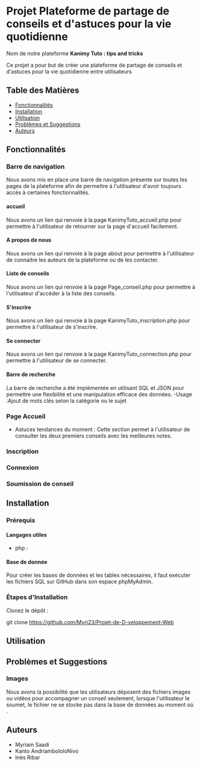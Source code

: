 # Projet Plateforme de partage de conseils et d'astuces pour la vie quotidienne

Nom de notre plateforme **Kanimy Tuto : tips and tricks**

Ce projet a pour but de créer une plateforme de partage de conseils et d'astuces pour la vie quotidienne entre utilisateurs


## Table des Matières

- [Fonctionnalités](#fonctionnalités)
- [Installation](#installation)
- [Utilisation](#utilisation)
- [Problèmes et Suggestions](#problèmes-et-suggestions)
- [Auteurs](#auteurs)


## Fonctionnalités

### Barre de navigation
Nous avons mis en place une barre de navigation présente sur toutes les pages de la plateforme afin de permettre à l'utilisateur d'avoir toujours accès à certaines fonctionnalités.

#### accueil
Nous avons un lien qui renvoie à la page KanimyTuto_accueil.php pour permettre à l'utilisateur de retourner sur la page d'accueil facilement.
#### A propos de nous
Nous avons un lien qui renvoie à la page about pour permettre à l'utilisateur de connaitre les auteurs de la plateforme ou de les contacter.
#### Liste de conseils
Nous avons un lien qui renvoie à la page Page_conseil.php pour permettre à l'utilisateur d'accéder à la liste des conseils.
#### S'inscrire
Nous avons un lien qui renvoie à la page KanimyTuto_inscription.php pour permettre à l'utilisateur de s'inscrire.
#### Se connecter
Nous avons un lien qui renvoie à la page KanimyTuto_connection.php pour permettre à l'utilisateur de se connecter.
#### Barre de recherche
La barre de recherche a été implémentée en utilisant SQL et JSON pour permettre une flexibilité et une manipulation efficace des données.
-Usage :Ajout de mots clés selon la catégorie ou le sujet

### Page Accueil
- Astuces tendances du moment : Cette section permet à l'utilisateur de consulter les deux premiers conseils avec les meilleures notes.

### Inscription

### Connexion

### Soumission de conseil


## Installation

### Prérequis

#### Langages utiles
- php :

#### Base de donnée
Pour créer les bases de données et les tables nécessaires, il faut exécuter les fichiers SQL sur GitHub dans son espace phpMyAdmin.

### Étapes d'Installation

 Clonez le dépôt :
  
   git clone https://github.com/Myri23/Projet-de-D-veloppement-Web


## Utilisation


## Problèmes et Suggestions

### Images
Nous avons la possibilité que les utilisateurs déposent des fichiers images ou vidéos pour accompagner un conseil seulement, lorsque l'utilisateur le soumet, le fichier ne se stocke pas dans la base de données au moment où . 

## Auteurs

- Myriam Saadi
- Kanto AndriambololoNivo
- Inès Ribar
